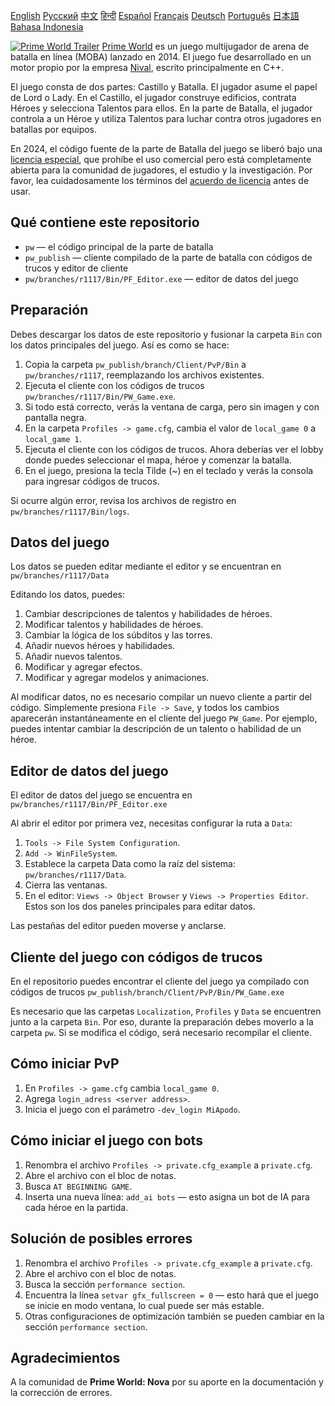 [English](README.md)        [Русский](README_Russian.md)        [中文](README_Chinese.md)        [हिन्दी](README_Hindi.md)        [Español](README_Spanish.md)        [Français](README_French.md)        [Deutsch](README_German.md)        [Português](README_Portuguese.md)        [日本語](README_Japanese.md)        [Bahasa Indonesia](README_Indonesian.md)

[![Prime World Trailer](PW_trailer.png)](https://youtu.be/Fkd-zva4npI)
[Prime World](https://wikipedia.org/wiki/Prime_World) es un juego multijugador de arena de batalla en línea (MOBA) lanzado en 2014. El juego fue desarrollado en un motor propio por la empresa [Nival](http://nival.com/), escrito principalmente en C++.

El juego consta de dos partes: Castillo y Batalla. El jugador asume el papel de Lord o Lady. En el Castillo, el jugador construye edificios, contrata Héroes y selecciona Talentos para ellos. En la parte de Batalla, el jugador controla a un Héroe y utiliza Talentos para luchar contra otros jugadores en batallas por equipos.

En 2024, el código fuente de la parte de Batalla del juego se liberó bajo una [licencia especial](LICENSE.md), que prohíbe el uso comercial pero está completamente abierta para la comunidad de jugadores, el estudio y la investigación.
Por favor, lea cuidadosamente los términos del [acuerdo de licencia](LICENSE.md) antes de usar.

## Qué contiene este repositorio
- `pw` — el código principal de la parte de batalla
- `pw_publish` — cliente compilado de la parte de batalla con códigos de trucos y editor de cliente
- `pw/branches/r1117/Bin/PF_Editor.exe` — editor de datos del juego

## Preparación
Debes descargar los datos de este repositorio y fusionar la carpeta `Bin` con los datos principales del juego. Así es como se hace:

1. Copia la carpeta `pw_publish/branch/Client/PvP/Bin` a `pw/branches/r1117`, reemplazando los archivos existentes.
2. Ejecuta el cliente con los códigos de trucos `pw/branches/r1117/Bin/PW_Game.exe`.
3. Si todo está correcto, verás la ventana de carga, pero sin imagen y con pantalla negra.
4. En la carpeta `Profiles -> game.cfg`, cambia el valor de `local_game 0` a `local_game 1`.
5. Ejecuta el cliente con los códigos de trucos. Ahora deberías ver el lobby donde puedes seleccionar el mapa, héroe y comenzar la batalla.
6. En el juego, presiona la tecla Tilde (~) en el teclado y verás la consola para ingresar códigos de trucos.

Si ocurre algún error, revisa los archivos de registro en `pw/branches/r1117/Bin/logs`.

## Datos del juego
Los datos se pueden editar mediante el editor y se encuentran en `pw/branches/r1117/Data`

Editando los datos, puedes:
1. Cambiar descripciones de talentos y habilidades de héroes.
2. Modificar talentos y habilidades de héroes.
3. Cambiar la lógica de los súbditos y las torres.
4. Añadir nuevos héroes y habilidades.
5. Añadir nuevos talentos.
6. Modificar y agregar efectos.
7. Modificar y agregar modelos y animaciones.

Al modificar datos, no es necesario compilar un nuevo cliente a partir del código. Simplemente presiona `File -> Save`, y todos los cambios aparecerán instantáneamente en el cliente del juego `PW_Game`. Por ejemplo, puedes intentar cambiar la descripción de un talento o habilidad de un héroe.

## Editor de datos del juego
El editor de datos del juego se encuentra en `pw/branches/r1117/Bin/PF_Editor.exe`

Al abrir el editor por primera vez, necesitas configurar la ruta a `Data`:
1. `Tools -> File System Configuration`.
2. `Add -> WinFileSystem`.
3. Establece la carpeta Data como la raíz del sistema: `pw/branches/r1117/Data`.
4. Cierra las ventanas.
5. En el editor: `Views -> Object Browser` y `Views -> Properties Editor`. Estos son los dos paneles principales para editar datos.

Las pestañas del editor pueden moverse y anclarse.

## Cliente del juego con códigos de trucos
En el repositorio puedes encontrar el cliente del juego ya compilado con códigos de trucos `pw_publish/branch/Client/PvP/Bin/PW_Game.exe`

Es necesario que las carpetas `Localization`, `Profiles` y `Data` se encuentren junto a la carpeta `Bin`. Por eso, durante la preparación debes moverlo a la carpeta `pw`. Si se modifica el código, será necesario recompilar el cliente.

## Cómo iniciar PvP
1. En `Profiles -> game.cfg` cambia `local_game 0`.
2. Agrega `login_adress <server address>`.
3. Inicia el juego con el parámetro `-dev_login MiApodo`.

## Cómo iniciar el juego con bots
1. Renombra el archivo `Profiles -> private.cfg_example` a `private.cfg`.
2. Abre el archivo con el bloc de notas.
3. Busca `AT BEGINNING GAME`.
4. Inserta una nueva línea: `add_ai bots` — esto asigna un bot de IA para cada héroe en la partida.

## Solución de posibles errores
1. Renombra el archivo `Profiles -> private.cfg_example` a `private.cfg`.
2. Abre el archivo con el bloc de notas.
3. Busca la sección `performance section`.
4. Encuentra la línea `setvar gfx_fullscreen = 0` — esto hará que el juego se inicie en modo ventana, lo cual puede ser más estable.
5. Otras configuraciones de optimización también se pueden cambiar en la sección `performance section`.

## Agradecimientos
A la comunidad de **Prime World: Nova** por su aporte en la documentación y la corrección de errores.
